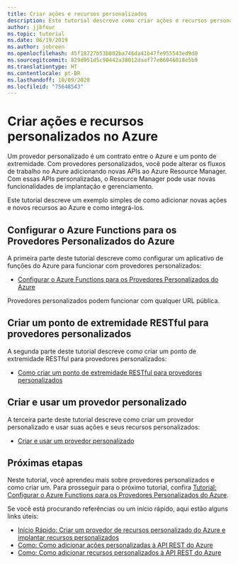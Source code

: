 ```yaml
---
title: Criar ações e recursos personalizados
description: Este tutorial descreve como criar ações e recursos personalizados no Azure Resource Manager. Também mostra como os fluxos de trabalho personalizados interoperam com modelos do Azure Resource Manager, a CLI do Azure, o Azure Policy e o Log de Atividades do Azure.
author: jjbfour
ms.topic: tutorial
ms.date: 06/19/2019
ms.author: jobreen
ms.openlocfilehash: 45f18727b53b802ba746da41b47fe955543ed9d0
ms.sourcegitcommit: 829d951d5c90442a38012daaf77e86046018e5b9
ms.translationtype: HT
ms.contentlocale: pt-BR
ms.lasthandoff: 10/09/2020
ms.locfileid: "75648543"
---
```

# <a name="create-custom-actions-and-resources-in-azure"></a>Criar ações e recursos personalizados no Azure

Um provedor personalizado é um contrato entre o Azure e um ponto de extremidade. Com provedores personalizados, você pode alterar os fluxos de trabalho no Azure adicionando novas APIs ao Azure Resource Manager. Com essas APIs personalizadas, o Resource Manager pode usar novas funcionalidades de implantação e gerenciamento.

Este tutorial descreve um exemplo simples de como adicionar novas ações e novos recursos ao Azure e como integrá-los.

## <a name="set-up-azure-functions-for-azure-custom-providers"></a>Configurar o Azure Functions para os Provedores Personalizados do Azure

A primeira parte deste tutorial descreve como configurar um aplicativo de funções do Azure para funcionar com provedores personalizados:

- [Configurar o Azure Functions para os Provedores Personalizados do Azure](./tutorial-custom-providers-function-setup.md)

Provedores personalizados podem funcionar com qualquer URL pública.

## <a name="author-a-restful-endpoint-for-custom-providers"></a>Criar um ponto de extremidade RESTful para provedores personalizados

A segunda parte deste tutorial descreve como criar um ponto de extremidade RESTful para provedores personalizados:

- [Como criar um ponto de extremidade RESTful para provedores personalizados](./tutorial-custom-providers-function-authoring.md)

## <a name="create-and-use-a-custom-provider"></a>Criar e usar um provedor personalizado

A terceira parte deste tutorial descreve como criar um provedor personalizado e usar suas ações e seus recursos personalizados:

- [Criar e usar um provedor personalizado](./tutorial-custom-providers-create.md)

## <a name="next-steps"></a>Próximas etapas

Neste tutorial, você aprendeu mais sobre provedores personalizados e como criar um. Para prosseguir para o próximo tutorial, confira [Tutorial: Configurar o Azure Functions para os Provedores Personalizados do Azure](./tutorial-custom-providers-function-setup.md).

Se você está procurando referências ou um início rápido, aqui estão alguns links úteis:

- [Início Rápido: Criar um provedor de recursos personalizado do Azure e implantar recursos personalizados](./create-custom-provider.md)
- [Como: Como adicionar ações personalizadas à API REST do Azure](./custom-providers-action-endpoint-how-to.md)
- [Como: Como adicionar recursos personalizados à API REST do Azure](./custom-providers-resources-endpoint-how-to.md)
